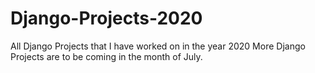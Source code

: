 # Django-Projects-2020
All Django Projects that I have worked on in the year 2020
More Django Projects are to be coming in the month of July.